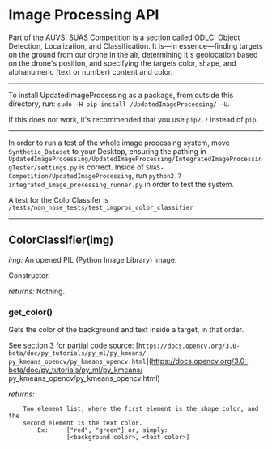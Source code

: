 # Image Processing API

Part of the AUVSI SUAS Competition is a section called ODLC: Object Detection, Localization, and Classification. It is—in essence—finding targets on the ground from our drone in the air, determining it's geolocation based on the drone's position, and specifying the targets color, shape, and alphanumeric (text or number) content and color.

---

To install UpdatedImageProcessing as a package, from outside this directory, run: ```sudo -H pip install /UpdatedImageProcessing/ -U```.

If this does not work, it's recommended that you use `pip2.7` instead of `pip`.

---

In order to run a test of the whole image processing system, move `Synthetic_Dataset` to your Desktop, ensuring the pathing in `UpdatedImageProcessing/UpdatedImageProcessing/IntegratedImageProcessingTester/settings.py` is correct. Inside of `SUAS-Competition/UpdatedImageProcessing`, run `python2.7 integrated_image_processing_runner.py` in order to test the system.

A test for the ColorClassifer is `/tests/non_nose_tests/test_imgproc_color_classifier`

---

## ColorClassifier(img)

*img:* An opened PIL (Python Image Library) image.

Constructor.

*returns:* Nothing.

### get_color()

Gets the color of the background and text inside a target, in that order.

See section 3 for partial code source:
	[`https://docs.opencv.org/3.0-beta/doc/py_tutorials/py_ml/py_kmeans/
	py_kmeans_opencv/py_kmeans_opencv.html`](https://docs.opencv.org/3.0-beta/doc/py_tutorials/py_ml/py_kmeans/
	py_kmeans_opencv/py_kmeans_opencv.html)

*returns:*

```
	Two element list, where the first element is the shape color, and the
	second element is the text color.
		Ex:		["red", "green"] or, simply:
				[<background color>, <text color>]
```
